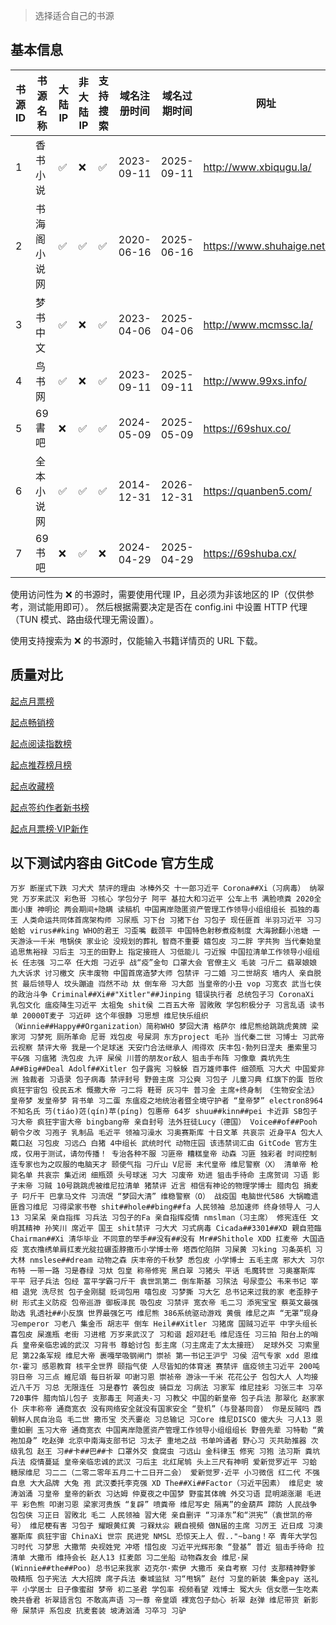 > 选择适合自己的书源

## 基本信息

| 书源 ID | 书源名称   | 大陆 IP | 非大陆 IP | 支持搜索 | 域名注册时间     | 域名过期时间     | 网址                          |
|-------|--------|-------|--------|------|------------|------------|-----------------------------|
| 1     | 香书小说   | ✅     | ❌      | ✅    | 2023-09-11 | 2025-09-11 | <http://www.xbiqugu.la/>    |
| 2     | 书海阁小说网 | ✅     | ✅      | ✅    | 2020-06-16 | 2025-06-16 | <https://www.shuhaige.net/> |
| 3     | 梦书中文   | ✅     | ❌      | ✅    | 2023-04-06 | 2025-04-06 | <http://www.mcmssc.la/>     |
| 4     | 鸟书网    | ✅     | ❌      | ✅    | 2023-09-11 | 2025-09-11 | <http://www.99xs.info/>     |
| 5     | 69書吧   | ❌     | ✅      | ✅    | 2024-05-09 | 2025-05-09 | <https://69shux.co/>        |
| 6     | 全本小说网  | ✅     | ✅      | ✅    | 2014-12-31 | 2026-12-31 | https://quanben5.com/       |
| 7     | 69书吧   | ❌     | ✅      | ❌    | 2024-04-29 | 2025-04-29 | https://69shuba.cx/         |

使用访问性为 ❌ 的书源时，需要使用代理 IP，且必须为非该地区的 IP（仅供参考，测试能用即可）。
然后根据需要决定是否在 config.ini 中设置 HTTP 代理（TUN 模式、路由级代理无需设置）。

使用支持搜索为 ❌ 的书源时，仅能输入书籍详情页的 URL 下载。

## 质量对比

[起点月票榜](qidian_rank/起点月票榜.md)

[起点畅销榜](qidian_rank/起点畅销榜.md)

[起点阅读指数榜](qidian_rank/起点阅读指数榜.md)

[起点推荐榜月榜](qidian_rank/起点推荐榜月榜.md)

[起点收藏榜](qidian_rank/起点收藏榜.md)

[起点签约作者新书榜](qidian_rank/起点签约作者新书榜.md)

[起点月票榜·VIP新作](qidian_rank/起点月票榜·VIP新作.md)

## 以下测试内容由 GitCode 官方生成

```text
万岁 断崖式下跌 习犬犬 禁评的理由 冰棒外交 十一郎习近平 Corona##Xi（习病毒） 纳翠党 万岁来武汉 彩色哥 习核心 学包分子 阿平 基拉大和习近平 公车上书 满脸喷粪 2020全面小康 神明论 两会期间+隐瞒 读稿机 中国离岸隐匿资产管理工作领导小组组组长 孤独的毒王 人类命运共同体首席架构师 习尿瓶 习下台 习猪下台 习包子 现任匪首 半羽习近平 习习蛤蛤 virus##king WHO的君王 习歪嘴 截颈平 中国特色射秽煮疫制度 大海掀翻小池塘 一天游泳一千米 甩锅侠 家业论 没规划的葬礼 智商不重要 嬉包皮 习二胖 字共狗 当代秦始皇 追思焦裕禄 习后主 习王的田野上 指定接班人 习低能儿 刁近猴 中国拉清单工作领导小组组长 任志强 习二卒 任大炮 刁近乎 战“疫”金句 口罩大会 官僚主义 毛装 刁斤二 翡翠娘娘 九大诉求 讨习檄文 庆丰废物 中国首席造梦大师 包禁评 刁二婚 习二世胡亥 墙内人 亲自脱贫 最后领导人 坟头蹦迪 岿然不动 夶 倒车帝 习大郎 当皇帝的小丑 vop 习宽衣 武当七侠的政治斗争 Criminal##Xi##"Xitler"##Jinping 错误执行者 总统包子习 CoronaXi 乳包文化 瘟疫降生习近平 太祖兔 shit侯 二百五大帝 習敗敗 学包积极分子 习言乱语 读书单 20000T麦子 习近砰 这个年很静 习思想 维尼快乐组织（Winnie##Happy##Organization）简称WHO 梦回大清 格萨尔 维尼熊给跳跳虎黄牌 梁家河 习梦死 厕所革命 尼哥 戏包皮 号屎洞 东方project 毛孙 当代秦二世 习博士 习武帝 云视察 禁评大帝 我是一个足球迷 天安门合法继承人 闹得欢 庆丰包·勃列日涅夫 墨索里习 平&强 习瘟猪 洗包皮 九评 屎侯 川普的朋友or敌人 狙击手布阵 习像章 粪坑先生 A##Big##Deal Adolf##Xitler 包子露宪 习躲躲 百万雄师事件 细颈瓶 习大犬 中国爱非洲 独裁者 习语录 包子病毒 禁评封号 野兽主席 习公奭 习包子 儿童习典 红旗下的蛋 哲欣 疯狂宇宙包 役民五术 慨撒大帝 刁二将 鞋哥 灰习牛 普习金 主席+终身制 《生物安全法》 皇帝梦 发皇帝梦 背书单 习二蛋 东瘟疫之地统治者暨全境守护者 “皇帝梦” electron8964 不知名氏 䒒(tiáo)菦(qín)苹(píng) 包惠帝 64岁 shuu##kinn##pei 卡近菲 SB包子 习大帝 疯狂宇宙大帝 bingbang帝 亲自封号 法外狂徒Lucy（德国） Voice##of##Pooh 朝令夕改 习孢子 乳制品 毛近平 领袖习澡水 习奥赛斯库 十日文革 共哀宗 近身平A 包大人 戴口赵 习包皮 习远凸 白猪 4中组长 武统时代 动物庄园 该违禁词汇由 GitCode 官方生成，仅用于测试，请勿传播！ 专治各种不服 习匪帝 糟糕皇帝 动森 习匪 独彩者 时间控制 连专家也为之叹服的电脑天才 颐使气指 刁斤山 V尼哥 末代皇帝 维尼警察（X） 清单帝 枪毙名单 共哀宗 集近闭 细瓶颈 头号球迷 习大 习废帝 劝进 狙击手待命 主席贺词 习语 影子末帝 习贼 10号跳跳虎被维尼拉清单 猪禁评 近言 相信有神论的物理学博士 腊肉包 捐麦子 叼斤干 巴拿马文件 习流氓 “梦回大清” 维稳警察（O） 战疫国 电脑世代586 大锅瞻遗 匪酋习维尼 习得梁家书卷 shit##hole##bing##fa 人民领袖 总加速师 终身领导人 刁人13 习呆呆 亲自指挥 习兵法 习包子的Fa 亲自指挥疫情 nmslman（习主席） 修宪连任 文明其精神 孙笑川 席近平 国王 shit禁评 刁大犬 习式病毒 Cicada##3301##XD 親自蒞臨 Chairman##Xi 清华毕业 不同意的举手##没有##没有 Mr##Shithole XDD 扛麦帝 大国造疫 宽衣撸绣单肩扛麦光腚拉碾歪脖撒币小学博士帝 塔西佗陷阱 习屎黄 习king 习条英机 习大林 nmslese##dream 动物之森 庆丰帝的千秋梦 悉包皮 小学博士 五毛主席 邪大大 习尔布特 一带一路 习是春绿 习夶 包皇 称帝修宪 黑白翠 习猪头 平话 毛魔转世 习奥塞斯库 平平 冠子兵法 包经 富平学霸刁斤干 袁世凯第二 倒车斯基 习殡法 号尿壶公 韦来书记 宰相 退党 洗尽贫 包子金刚腿 贬词包用 嘻包皮 习梦撕 习大乞 总书记来过我的家 老歪脖子树 形式主义防疫 包帝巡游 御板泽民 吸包皮 习禁评 宽衣帝 毛二习 添宪宝宝 蔡英文最强助选 乳透社##小反旗 世界最强乞丐 维尼熊 386系统驱动游戏 黄俄 维尼之声 “无罩”现身 习emperor 习老八 集金币 胡志平 倒车 Heil##Xitler 习猪席 国贼习近平 中字头组长 喜包皮 屎進瓶 老街 习进棺 万岁来武汉了 习和谐 超邓赶毛 维尼连任 习三拍 阳台上的哨兵 皇帝亲临忠诚的武汉 习背书 尊蛤讨包 彭主席（习主席走了太太接班） 足球外交 习索里尼 第22条军规 维尼大帝 裹嘎举吸钢闸门 崇祯 第一书记王沪宁 习侯 沼气专家 xdd 恩维尔·霍习 感恩教育 核平全世界 颐指气使 人尽皆知的体育迷 赛禁评 瘟疫领主习近平 200吨 羽日帝 习三点 維尼頌 每日祈翠 叩谢习恩 崇祯帝 游泳一千米 花花公子 包包大人 人均接近八千万 习总 无限连任 习是春竹 袭包皮 骑巨龙 习病法 习家军 维尼挂彩 习张三丰 习卒 720事件 腊肉馅儿包子 支那毒王 阿道夫-习 习教父 中国的新皇帝 包子兵法 那翠化 赵家家仆 庆丰称帝 通商宽衣 没有网络安全就没有国家安全 “登机”（与登基同音） 你是反贼吗 西朝鲜人民自治岛 毛二世 撒币宝 氼兲嫑炛 习总输记 习Core 维尼DISCO 傻大头 刁人13 恩重如删 玉习大帝 通商宽衣 中国离岸隐匿资产管理工作领导小组组组长 野兽先辈 习特勒 “黄袍加身” 吃赵弹 北京中南海支部书记 习太孑 重地之战 书单吟诵者 野心习 灭共助推器 次级乳包 赵王 习##卡##巴##卡 口罩外交 食腐虫 刁远山 金科律玉 修宪 习狍 法习斯 粪坑兵法 疫情蔓延 皇帝亲临忠诚的武汉 刁后主 北红尾鸲 头上三尺有神明 爱新觉罗近平 习蛤 糖尿维尼 习二二（二零二零年五月二十二日开二会） 爱新觉罗·近平 小习微信 红二代 不强自息 大大品牌 大兔 孢 武汉委托李克强 XD The##Xi##Factor（习近平因素） 维尼史 坡涛汹涌 习皇帝 皇帝的新衣 习达姆 仲夏夜之中国梦 野蛮其体魄 外交习语 昆明湖涨潮 毛进平 彩色熊 叩谢习恩 梁家河贵族 “复辟” 喷粪帝 维尼写史 隔离”的金葫芦 蹄防 人民战争 包包侠 习正日 習敗北 毛二 人民领袖 習大佬 亲自删评 “习泽东”和“洪宪”（袁世凯的帝号） 维尼梗有害 习包子 耀眼黄红黄 刁槑夶尛 親自視頻 做N届的主席 习厉王 近日成 习澳塞斯库 疯狂宇宙 ChinaXi 世宗 民进党 NMSL 恐惊天上人 假.."~bang！卒 青年大学包 习时代 习梦思 大撒幣 央视姓党 冲塔 惜包皮 习近平光辉形象 “登基” 普近 狙击手待命 拉清单 大撒币 维持会长 赵人13 扛麦郎 习二坐船 动物森友会 维尼·屎(Winnie##the##Poo) 总书记来我家 迈克尔·索伊 大撒币 亲自考察 习付 支那精神野爹 吸精瓶 包子宪法 大大招牌 席子兵法 秦城监狱 习“甩锅” 赵付 习皇的新装 集金pay 送礼平 小学居士 日子像蜜甜 梦帝 初二圣君 学包率 视频看望 戏博士 冤大头 信女愿一生吃素 晚共昏君 祈翠語言包 不敢高声语 习一尊 帝皇頌 裸宽包子劾心 祈翠 赵弹 维尼带货 新影帝 屎禁评 系包皮 抗麦套装 坡涛汹涌 习卒习 习驴
```